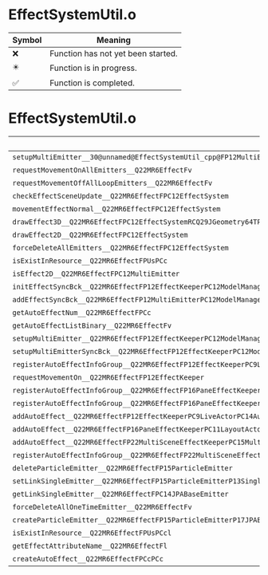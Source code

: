 # EffectSystemUtil.o
| Symbol | Meaning 
| ------------- | ------------- 
| :x: | Function has not yet been started. 
| :eight_pointed_black_star: | Function is in progress. 
| :white_check_mark: | Function is completed. 


# EffectSystemUtil.o
| Symbol | Decompiled? |
| ------------- | ------------- |
| `setupMultiEmitter__30@unnamed@EffectSystemUtil_cpp@FP12MultiEmitterPC14AutoEffectInfo` | :x: |
| `requestMovementOnAllEmitters__Q22MR6EffectFv` | :x: |
| `requestMovementOffAllLoopEmitters__Q22MR6EffectFv` | :x: |
| `checkEffectSceneUpdate__Q22MR6EffectFPC12EffectSystem` | :x: |
| `movementEffectNormal__Q22MR6EffectFPC12EffectSystem` | :x: |
| `drawEffect3D__Q22MR6EffectFPC12EffectSystemRCQ29JGeometry64TPosition3&lt;Q29JGeometry38TMatrix34&lt;Q29JGeometry13SMatrix34C&lt;f&gt;&gt;&gt;` | :x: |
| `drawEffect2D__Q22MR6EffectFPC12EffectSystem` | :x: |
| `forceDeleteAllEmitters__Q22MR6EffectFPC12EffectSystem` | :x: |
| `isExistInResource__Q22MR6EffectFPUsPCc` | :x: |
| `isEffect2D__Q22MR6EffectFPC12MultiEmitter` | :x: |
| `initEffectSyncBck__Q22MR6EffectFP12EffectKeeperPC12ModelManagerPCcPCclffb` | :x: |
| `addEffectSyncBck__Q22MR6EffectFP12MultiEmitterPC12ModelManagerPCc` | :x: |
| `getAutoEffectNum__Q22MR6EffectFPCc` | :x: |
| `getAutoEffectListBinary__Q22MR6EffectFv` | :x: |
| `setupMultiEmitter__Q22MR6EffectFP12EffectKeeperPC12ModelManagerPC14AutoEffectInfo` | :x: |
| `setupMultiEmitterSyncBck__Q22MR6EffectFP12EffectKeeperPC12ModelManagerPC14AutoEffectInfo` | :x: |
| `registerAutoEffectInfoGroup__Q22MR6EffectFP12EffectKeeperPC9LiveActorPCc` | :x: |
| `requestMovementOn__Q22MR6EffectFP12EffectKeeper` | :x: |
| `registerAutoEffectInfoGroup__Q22MR6EffectFP16PaneEffectKeeperPC11LayoutActorPCc` | :x: |
| `registerAutoEffectInfoGroup__Q22MR6EffectFP16PaneEffectKeeperPC12EffectSystemPC11LayoutActorPCc` | :x: |
| `addAutoEffect__Q22MR6EffectFP12EffectKeeperPC9LiveActorPC14AutoEffectInfo` | :x: |
| `addAutoEffect__Q22MR6EffectFP16PaneEffectKeeperPC11LayoutActorPC14AutoEffectInfo` | :x: |
| `addAutoEffect__Q22MR6EffectFP22MultiSceneEffectKeeperPC15MultiSceneActorPC14AutoEffectInfo` | :x: |
| `registerAutoEffectInfoGroup__Q22MR6EffectFP22MultiSceneEffectKeeperPC12EffectSystemPC15MultiSceneActorPCc` | :x: |
| `deleteParticleEmitter__Q22MR6EffectFP15ParticleEmitter` | :x: |
| `setLinkSingleEmitter__Q22MR6EffectFP15ParticleEmitterP13SingleEmitter` | :x: |
| `getLinkSingleEmitter__Q22MR6EffectFPC14JPABaseEmitter` | :x: |
| `forceDeleteAllOneTimeEmitter__Q22MR6EffectFv` | :x: |
| `createParticleEmitter__Q22MR6EffectFP15ParticleEmitterP17JPAEmitterManagerRCQ29JGeometry8TVec3&lt;f&gt;UsUcUc` | :x: |
| `isExistInResource__Q22MR6EffectFPUsPCcl` | :x: |
| `getEffectAttributeName__Q22MR6EffectFl` | :x: |
| `createAutoEffect__Q22MR6EffectFPCcPCc` | :x: |
